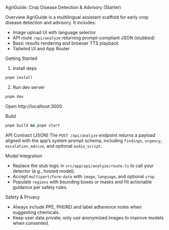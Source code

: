AgriGuide: Crop Disease Detection & Advisory (Starter)

Overview
AgriGuide is a multilingual assistant scaffold for early crop disease detection and advisory. It includes:
- Image upload UI with language selector
- API route `/api/analyze` returning prompt-compliant JSON (stubbed)
- Basic results rendering and browser TTS playback
- Tailwind UI and App Router

Getting Started
1) Install deps
```bash
pnpm install
```
2) Run dev server
```bash
pnpm dev
```
Open http://localhost:3000

Build
```bash
pnpm build && pnpm start
```

API Contract (JSON)
The `POST /api/analyze` endpoint returns a payload aligned with the app’s system prompt schema, including `findings`, `urgency`, `escalation_advice`, and optional `audio_script`.

Model Integration
- Replace the stub logic in `src/app/api/analyze/route.ts` to call your detector (e.g., hosted model).
- Accept `multipart/form-data` with `image`, `language`, and optional `crop`.
- Populate `regions` with bounding boxes or masks and fill actionable guidance per safety rules.

Safety & Privacy
- Always include PPE, PHI/REI and label adherence notes when suggesting chemicals.
- Keep user data private; only use anonymized images to improve models when consented.
